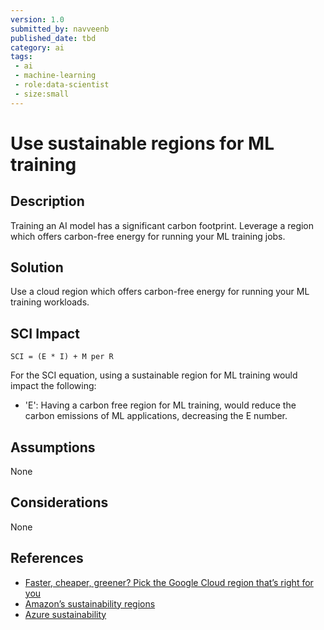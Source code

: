 ```yaml
---
version: 1.0
submitted_by: navveenb
published_date: tbd
category: ai
tags: 
 - ai
 - machine-learning
 - role:data-scientist
 - size:small
---
```


# Use sustainable regions for ML training 

## Description
Training an AI model has a significant carbon footprint. Leverage
a region which offers carbon-free energy for running your ML training jobs.


## Solution
Use a cloud region which offers carbon-free energy for running your ML training workloads.


## SCI Impact
`SCI = (E * I) + M per R`

For the SCI equation, using a sustainable region for ML training would impact the following:
- 'E': Having a carbon free region for ML training, would reduce the carbon emissions of ML applications, decreasing the E number.

## Assumptions
None 

## Considerations
None

## References
- [Faster, cheaper, greener? Pick the Google Cloud region that’s right for you](https://cloud.google.com/blog/topics/sustainability/google-cloud-region-picker-helps-you-make-the-green-choice)
- [Amazon’s sustainability regions](https://sustainability.aboutamazon.com/around-the-globe?energyType=true)
- [Azure sustainability](https://azure.microsoft.com/en-us/explore/global-infrastructure/sustainability/)
